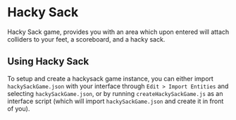 Hacky Sack
===================
Hacky Sack game, provides you with an area which upon entered will attach colliders to your feet, a scoreboard, and a hacky sack.

Using Hacky Sack
-------
To setup and create a hackysack game instance, you can either import `hackySackGame.json` with your interface through `Edit > Import Entities` and selecting `hackySackGame.json`, or by running `createHackySackGame.js` as an interface script (which will import `hackySackGame.json` and create it in front of you).